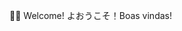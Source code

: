 👋🏼 Welcome! よおうこそ！Boas vindas! 

<div align="center">

<object data="https://img.shields.io/badge/-LinkedIn-1a1b27?style=for-the-badge&logo=Linkedin&logoColor=white&link=https://www.linkedin.com/in/antoniorobsondepaula"/></object>
<!--
[![Github Badge](https://img.shields.io/badge/-Github-1a1b27?style=for-the-badge&logo=Github&logoColor=white)](https://github.com/robsondepaula)
[![Gitlab Badge](https://img.shields.io/badge/-GitLab-1a1b27?style=for-the-badge&logo=Gitlab&logoColor=white)](https://gitlab.com/robsondepaula)
[![Scholar Badge](https://img.shields.io/badge/Scholar-1a1b27?style=for-the-badge&logo=google-chrome&logoColor=white)](https://scholar.google.com/citations?user=QucS_38AAAAJ&hl=en)
[![Academia Badge](https://img.shields.io/badge/Lattes-1a1b27?style=for-the-badge&logo=academia&logoColor=white)](http://lattes.cnpq.br/3031414717499292)
[![Medium](https://img.shields.io/badge/Medium-2b3752?style=for-the-badge&labelColor=3572a5&logo=medium)](https://medium.com/@robson.depaula)
-->
 </div>
